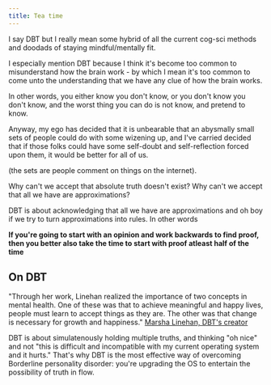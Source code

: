 ```yaml
---
title: Tea time
---
```


I say DBT but I really mean some hybrid of all the current cog-sci methods and doodads of staying mindful/mentally fit.

I especially mention DBT because I think it's become too common to misunderstand how the brain work - by which I mean it's too common to come unto the understanding that we have any clue of how the brain works.

In other words, you either know you don't know, or you don't know you don't know, and the worst thing you can do is not know, and pretend to know.

Anyway, my ego has decided that it is unbearable that an abysmally small sets of people could do with some wizening up, and I've carried decided that if those folks could have some self-doubt and self-reflection forced upon them, it would be better for all of us. 

(the sets are people comment on things on the internet).

Why can't we accept that absolute truth doesn't exist? Why can't we accept that all we have are approximations? 

DBT is about acknowledging that all we have are approximations and oh boy if we try to turn approximations into rules. In other words

**If you're going to start with an opinion and work backwards to find proof, then you better also take the time to start with proof atleast half of the time**


## On DBT

"Through her work, Linehan realized the importance of two concepts in mental health. One of these was that to achieve meaningful and happy lives, people must learn to accept things as they are. The other was that change is necessary for growth and happiness." [Marsha Linehan, DBT's creator](https://en.wikipedia.org/wiki/Marsha_M._Linehan)



DBT is about simulatenously holding multiple truths, and thinking "oh nice" and not "this is difficult and incompatible with my current operating system and it hurts." That's why DBT is the most effective way of overcoming Borderline personality disorder: you're upgrading the OS to entertain the possibility of truth in flow.

